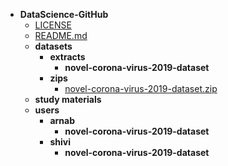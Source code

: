- __DataScience\-GitHub__
   - [LICENSE](LICENSE)
   - [README.md](README.md)
   - __datasets__
     - __extracts__
       - __novel\-corona\-virus\-2019\-dataset__
     - __zips__
       - [novel\-corona\-virus\-2019\-dataset.zip](datasets/zips/novel-corona-virus-2019-dataset.zip)
   - __study materials__
   - __users__
     - __arnab__
       - __novel\-corona\-virus\-2019\-dataset__
     - __shivi__
       - __novel\-corona\-virus\-2019\-dataset__


